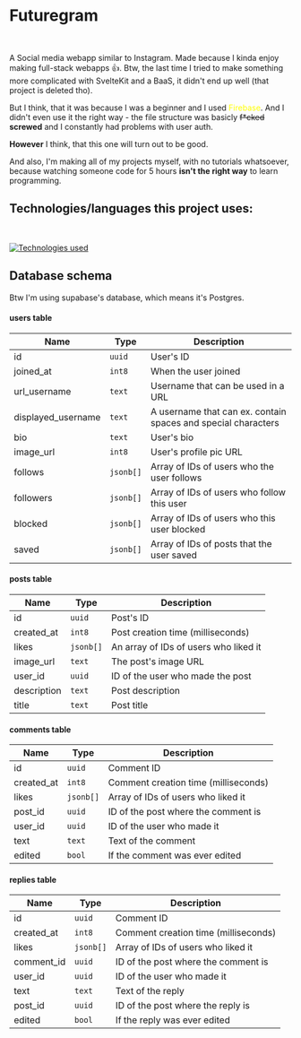 # Futuregram

<br/>

A Social media webapp similar to Instagram. Made because I kinda enjoy making full-stack webapps 👍.
Btw, the last time I tried to make something more complicated with SvelteKit and a BaaS, it didn't end up well (that project is deleted tho).

But I think, that it was because I was a beginner and I used <span style="color:yellow">Firebase</span>. And I didn't even use it the right way - the file structure was basicly ~~f\*cked~~ **screwed** and I constantly had problems with user auth.

**However** I think, that this one will turn out to be good.

And also, I'm making all of my projects myself, with no tutorials whatsoever, because watching someone code for 5 hours **isn't the right way** to learn programming.

## Technologies/languages this project uses:

<br/>

[![Technologies used](https://skillicons.dev/icons?i=svelte,typescript,supabase)](/)

## Database schema

Btw I'm using supabase's database, which means it's Postgres.

#### users table

| Name               | Type      | Description                                                   |
| ------------------ | --------- | ------------------------------------------------------------- |
| id                 | `uuid`    | User's ID                                                     |
| joined_at          | `int8`    | When the user joined                                          |
| url_username       | `text`    | Username that can be used in a URL                            |
| displayed_username | `text`    | A username that can ex. contain spaces and special characters |
| bio                | `text`    | User's bio                                                    |
| image_url          | `int8`    | User's profile pic URL                                        |
| follows            | `jsonb[]` | Array of IDs of users who the user follows                    |
| followers          | `jsonb[]` | Array of IDs of users who follow this user                    |
| blocked            | `jsonb[]` | Array of IDs of users who this user blocked                   |
| saved              | `jsonb[]` | Array of IDs of posts that the user saved                     |

#### posts table

| Name        | Type      | Description                           |
| ----------- | --------- | ------------------------------------- |
| id          | `uuid`    | Post's ID                             |
| created_at  | `int8`    | Post creation time (milliseconds)     |
| likes       | `jsonb[]` | An array of IDs of users who liked it |
| image_url   | `text`    | The post's image URL                  |
| user_id     | `uuid`    | ID of the user who made the post      |
| description | `text`    | Post description                      |
| title       | `text`    | Post title                            |

#### comments table

| Name       | Type      | Description                          |
| ---------- | --------- | ------------------------------------ |
| id         | `uuid`    | Comment ID                           |
| created_at | `int8`    | Comment creation time (milliseconds) |
| likes      | `jsonb[]` | Array of IDs of users who liked it   |
| post_id    | `uuid`    | ID of the post where the comment is  |
| user_id    | `uuid`    | ID of the user who made it           |
| text       | `text`    | Text of the comment                  |
| edited     | `bool`    | If the comment was ever edited       |

#### replies table

| Name       | Type      | Description                          |
| ---------- | --------- | ------------------------------------ |
| id         | `uuid`    | Comment ID                           |
| created_at | `int8`    | Comment creation time (milliseconds) |
| likes      | `jsonb[]` | Array of IDs of users who liked it   |
| comment_id | `uuid`    | ID of the post where the comment is  |
| user_id    | `uuid`    | ID of the user who made it           |
| text       | `text`    | Text of the reply                    |
| post_id    | `uuid`    | ID of the post where the reply is    |
| edited     | `bool`    | If the reply was ever edited         |
